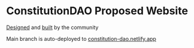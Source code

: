 # ConstitutionDAO Proposed Website

[Designed](https://www.figma.com/file/G1Av3TcKBxZ7vQl31Hace3/ConstitutionDAO?node-id=534%3A292) and [built](https://constitution-dao.netlify.app/) by the community

Main branch is auto-deployed to [constitution-dao.netlify.app](https://constitution-dao.netlify.app/)
